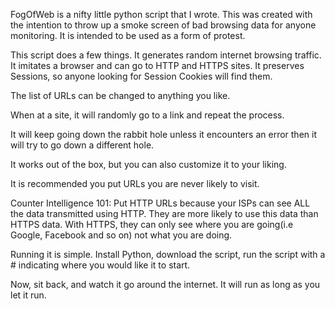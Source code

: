 FogOfWeb is a nifty little python script that I wrote. This was created with the intention to throw up a smoke screen of bad browsing data for anyone monitoring. It is intended to be used as a form of protest. 

This script does a few things. It generates random internet browsing traffic. It imitates a browser and can go to HTTP and HTTPS sites. It preserves Sessions, so anyone looking for Session Cookies will find them.  

The list of URLs can be changed to anything you like. 

When at a site, it will randomly go to a link and repeat the process. 

It will keep going down the rabbit hole unless it encounters an error then it will try to go down a different hole. 

It works out of the box, but you can also customize it to your liking. 

It is recommended you put URLs you are never likely to visit.

Counter Intelligence 101: Put HTTP URLs because your ISPs can see ALL the data transmitted using HTTP. They are more likely to use this data than HTTPS data. With HTTPS, they can only see where you are going(i.e Google, Facebook and so on) not what you are doing. 

Running it is simple. Install Python, download the script, run the script with a # indicating where you would like it to start. 

Now, sit back, and watch it go around the internet. It will run as long as you let it run. 
